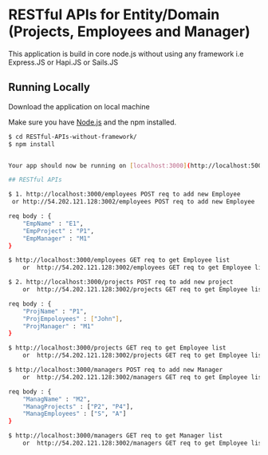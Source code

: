 # RESTful APIs for Entity/Domain (Projects, Employees and Manager)

This application is build in core node.js without using any framework i.e Express.JS or Hapi.JS or Sails.JS

## Running Locally

Download the application on local machine

Make sure you have [Node.js](http://nodejs.org/) and the npm installed.

```sh
$ cd RESTful-APIs-without-framework/
$ npm install


Your app should now be running on [localhost:3000](http://localhost:5000/).

## RESTful APIs

$ 1. http://localhost:3000/employees POST req to add new Employee
 or http://54.202.121.128:3002/employees POST req to add new Employee

req body : {
	"EmpName" : "E1",
	"EmpProject" : "P1",
	"EmpManager" : "M1"
}

$ http://localhost:3000/employees GET req to get Employee list
    or  http://54.202.121.128:3002/employees GET req to get Employee list

$ 2. http://localhost:3000/projects POST req to add new project
    or  http://54.202.121.128:3002/projects GET req to get Employee list

req body : {
	"ProjName" : "P1",
	"ProjEmpoloyees" : ["John"],
	"ProjManager" : "M1"
}

$ http://localhost:3000/projects GET req to get Employee list
    or  http://54.202.121.128:3002/projects GET req to get Employee list

$ http://localhost:3000/managers POST req to add new Manager
    or  http://54.202.121.128:3002/managers GET req to get Employee list

req body : {
	"ManagName" : "M2",
	"ManagProjects" : ["P2", "P4"],
	"ManagEmployees" : ["S", "A"]
}

$ http://localhost:3000/managers GET req to get Manager list
    or  http://54.202.121.128:3002/managers GET req to get Employee list
